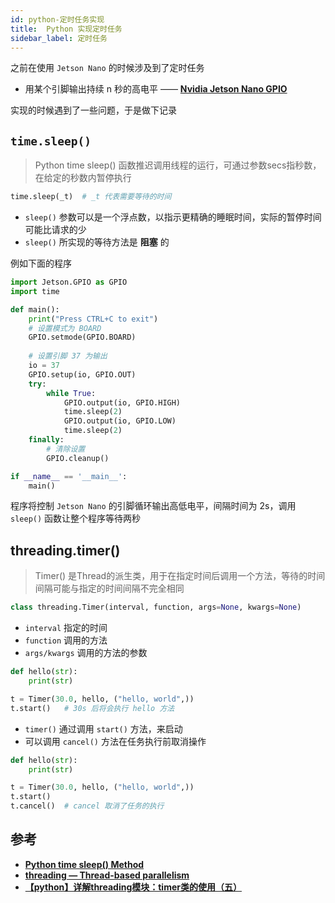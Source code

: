 ```yaml
---
id: python-定时任务实现
title:  Python 实现定时任务
sidebar_label: 定时任务
---
```


之前在使用 `Jetson Nano` 的时候涉及到了定时任务
- 用某个引脚输出持续 n 秒的高电平 —— **[Nvidia Jetson Nano GPIO](https://sinnammanyo.cn/personal-site/docs/computer/pc/devices/nvidia/jeston-nano/jetson-nano-gpio)**

实现的时候遇到了一些问题，于是做下记录

## `time.sleep()`
> Python time sleep() 函数推迟调用线程的运行，可通过参数secs指秒数，在给定的秒数内暂停执行

``` py
time.sleep(_t)  # _t 代表需要等待的时间
```

- `sleep()` 参数可以是一个浮点数，以指示更精确的睡眠时间，实际的暂停时间可能比请求的少
- `sleep()` 所实现的等待方法是 **阻塞** 的

例如下面的程序

``` py
import Jetson.GPIO as GPIO
import time

def main():
    print("Press CTRL+C to exit")
    # 设置模式为 BOARD
    GPIO.setmode(GPIO.BOARD)
    
    # 设置引脚 37 为输出
    io = 37
    GPIO.setup(io, GPIO.OUT)
    try:
        while True:
            GPIO.output(io, GPIO.HIGH)
            time.sleep(2)
            GPIO.output(io, GPIO.LOW)
            time.sleep(2)
    finally:
        # 清除设置
        GPIO.cleanup()

if __name__ == '__main__':
    main()
```

程序将控制 `Jetson Nano` 的引脚循环输出高低电平，间隔时间为 2s，调用 `sleep()` 函数让整个程序等待两秒

## threading.timer()
> Timer() 是Thread的派生类，用于在指定时间后调用一个方法，等待的时间间隔可能与指定的时间间隔不完全相同

``` py
class threading.Timer(interval, function, args=None, kwargs=None)
```
- `interval` 指定的时间
- `function` 调用的方法
- `args/kwargs` 调用的方法的参数

``` py
def hello(str):
    print(str)

t = Timer(30.0, hello, ("hello, world",))
t.start()   # 30s 后将会执行 hello 方法
```
- `timer()` 通过调用 `start()` 方法，来启动
- 可以调用 `cancel()` 方法在任务执行前取消操作

``` py
def hello(str):
    print(str)

t = Timer(30.0, hello, ("hello, world",))
t.start()
t.cancel()  # cancel 取消了任务的执行
```

## 参考
- **[Python time sleep() Method](https://www.tutorialspoint.com/python/time_sleep.htm)**
- **[threading — Thread-based parallelism](https://docs.python.org/3/library/threading.html?highlight=timer#timer-objects)**
- **[【python】详解threading模块：timer类的使用（五）](https://blog.csdn.net/brucewong0516/article/details/84589616)**